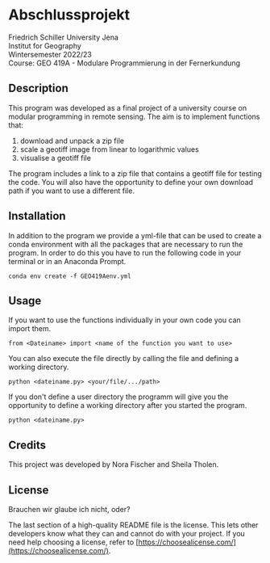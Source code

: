 # Abschlussprojekt
Friedrich Schiller University Jena <br>
Institut for Geography <br>
Wintersemester 2022/23 <br>
Course: GEO 419A - Modulare Programmierung in der Fernerkundung


## Description

This program was developed as a final project of a university course on modular programming in remote sensing. The aim is to implement functions that:
1) download and unpack a zip file 
2) scale a geotiff image from linear to logarithmic values
3) visualise a geotiff file

The program includes a link to a zip file that contains a geotiff file for testing the code. You will also have the opportunity to define your own download path if you want to use a different file.

## Installation

In addition to the program we provide a yml-file that can be used to create a conda environment with all the packages that are necessary to run the program. In order to do this you have to run the following code in your terminal or in an Anaconda Prompt.

```
conda env create -f GEO419Aenv.yml
```

## Usage

If you want to use the functions individually in your own code you can import them.

```
from <Dateiname> import <name of the function you want to use>
```

You can also execute the file directly by calling the file and defining a working directory.

```
python <dateiname.py> <your/file/.../path>
```

If you don't define a user directory the programm will give you the opportunity to define a working directory after you started the program.

```
python <dateiname.py>
```

## Credits

This project was developed by Nora Fischer and Sheila Tholen.

## License

Brauchen wir glaube ich nicht, oder?

The last section of a high-quality README file is the license. This lets other developers know what they can and cannot do with your project. If you need help choosing a license, refer to [https://choosealicense.com/](https://choosealicense.com/).
